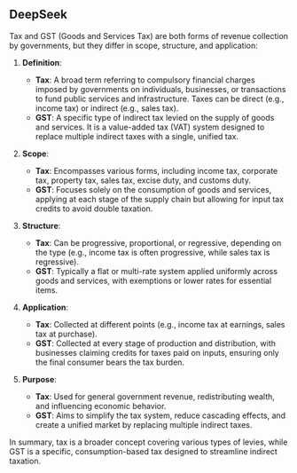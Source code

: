 ## DeepSeek

Tax and GST (Goods and Services Tax) are both forms of revenue collection by governments, but they differ in scope, structure, and application:

1. **Definition**:
   - **Tax**: A broad term referring to compulsory financial charges imposed by governments on individuals, businesses, or transactions to fund public services and infrastructure. Taxes can be direct (e.g., income tax) or indirect (e.g., sales tax).
   - **GST**: A specific type of indirect tax levied on the supply of goods and services. It is a value-added tax (VAT) system designed to replace multiple indirect taxes with a single, unified tax.

2. **Scope**:
   - **Tax**: Encompasses various forms, including income tax, corporate tax, property tax, sales tax, excise duty, and customs duty.
   - **GST**: Focuses solely on the consumption of goods and services, applying at each stage of the supply chain but allowing for input tax credits to avoid double taxation.

3. **Structure**:
   - **Tax**: Can be progressive, proportional, or regressive, depending on the type (e.g., income tax is often progressive, while sales tax is regressive).
   - **GST**: Typically a flat or multi-rate system applied uniformly across goods and services, with exemptions or lower rates for essential items.

4. **Application**:
   - **Tax**: Collected at different points (e.g., income tax at earnings, sales tax at purchase).
   - **GST**: Collected at every stage of production and distribution, with businesses claiming credits for taxes paid on inputs, ensuring only the final consumer bears the tax burden.

5. **Purpose**:
   - **Tax**: Used for general government revenue, redistributing wealth, and influencing economic behavior.
   - **GST**: Aims to simplify the tax system, reduce cascading effects, and create a unified market by replacing multiple indirect taxes.

In summary, tax is a broader concept covering various types of levies, while GST is a specific, consumption-based tax designed to streamline indirect taxation.
